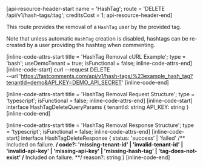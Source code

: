[api-resource-header-start name = 'HashTag'; route = 'DELETE /api/v1/hash-tags/:tag'; creditsCost = 1; api-resource-header-end]

This route provides the removal of a `HashTag` user by the provided tag.

Note that unless automatic `HashTag` creation is disabled, hashtags can be re-created by a user providing the hashtag when commenting.

[inline-code-attrs-start title = 'HashTag Removal cURL Example'; type = 'bash'; useDemoTenant = true; isFunctional = false; inline-code-attrs-end]
[inline-code-start]
curl --request DELETE \
  --url 'https://fastcomments.com/api/v1/hash-tags/%23example_hash_tag?tenantId=demo&API_KEY=DEMO_API_SECRET'
[inline-code-end]

[inline-code-attrs-start title = 'HashTag Removal Request Structure'; type = 'typescript'; isFunctional = false; inline-code-attrs-end]
[inline-code-start]
interface HashTagDeleteQueryParams {
    tenantId: string
    API_KEY: string
}
[inline-code-end]

[inline-code-attrs-start title = 'HashTag Removal Response Structure'; type = 'typescript'; isFunctional = false; inline-code-attrs-end]
[inline-code-start]
interface HashTagDeleteResponse {
    status: 'success' | 'failed'
    /** Included on failure. **/
    code?: 'missing-tenant-id' | 'invalid-tenant-id' | 'invalid-api-key' | 'missing-api-key' | 'missing-hash-tag' | 'tag-does-not-exist'
    /** Included on failure. **/
    reason?: string
}
[inline-code-end]
